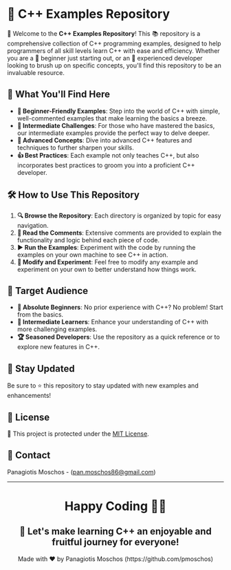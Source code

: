 # 🚀 C++ Examples Repository

👋 Welcome to the **C++ Examples Repository**! This 📚 repository is a comprehensive collection of C++ programming examples, designed to help programmers of all skill levels learn C++ with ease and efficiency. Whether you are a 🌱 beginner just starting out, or an 🦾 experienced developer looking to brush up on specific concepts, you'll find this repository to be an invaluable resource.

## 🌟 What You'll Find Here

- **🔰 Beginner-Friendly Examples**: Step into the world of C++ with simple, well-commented examples that make learning the basics a breeze.
- **🌉 Intermediate Challenges**: For those who have mastered the basics, our intermediate examples provide the perfect way to delve deeper.
- **🚀 Advanced Concepts**: Dive into advanced C++ features and techniques to further sharpen your skills.
- **👍 Best Practices**: Each example not only teaches C++, but also incorporates best practices to groom you into a proficient C++ developer.

## 🛠️ How to Use This Repository

1. **🔍 Browse the Repository**: Each directory is organized by topic for easy navigation.
2. **📖 Read the Comments**: Extensive comments are provided to explain the functionality and logic behind each piece of code.
3. **▶️ Run the Examples**: Experiment with the code by running the examples on your own machine to see C++ in action.
4. **🔄 Modify and Experiment**: Feel free to modify any example and experiment on your own to better understand how things work.

## 🎯 Target Audience

- **👶 Absolute Beginners**: No prior experience with C++? No problem! Start from the basics.
- **🏃 Intermediate Learners**: Enhance your understanding of C++ with more challenging examples.
- **🏆 Seasoned Developers**: Use the repository as a quick reference or to explore new features in C++.

## 📢 Stay Updated

Be sure to ⭐ this repository to stay updated with new examples and enhancements!

## 📜 License 
🔐 This project is protected under the [MIT License](https://mit-license.org/).

## 📧 Contact 
Panagiotis Moschos - (pan.moschos86@gmail.com)

---
<h1 align=center>Happy Coding 👨‍💻 </h1>

<h2 align=center>🎉 Let's make learning C++ an enjoyable and fruitful journey for everyone!</h2>  

<p align="center">
  Made with ❤️ by Panagiotis Moschos (https://github.com/pmoschos)
</p>